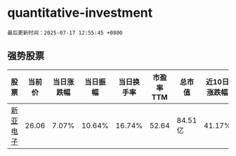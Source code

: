 # quantitative-investment

`最后更新时间：2025-07-17 12:55:45 +0800`

## 强势股票

|股票|当前价|当日涨跌幅|当日振幅|当日换手率|市盈率TTM|总市值|近10日涨跌幅|
|----|----|----|----|----|----|----|----|
|[新亚电子](https://xueqiu.com/S/SH605277)|26.06|7.07%|10.64%|16.74%|52.64|84.51亿|41.17%|
